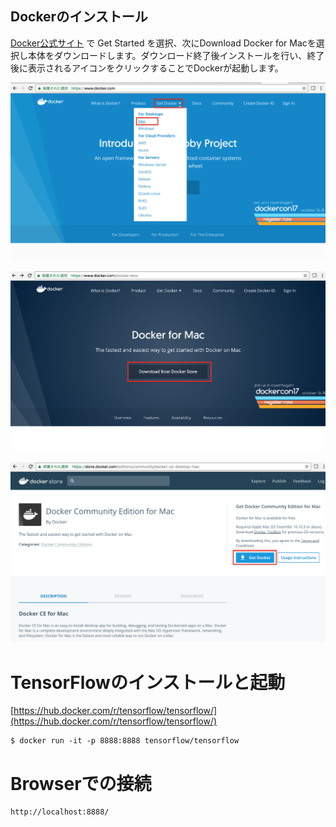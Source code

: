 ## Dockerのインストール

[Docker公式サイト](https://www.docker.com/) で Get Started を選択、次にDownload Docker for Macを選択し本体をダウンロードします。ダウンロード終了後インストールを行い、終了後に表示されるアイコンをクリックすることでDockerが起動します。

![](/img/docker001.png)

![](/img/docker002.png)

![](/img/docker003.png)

# TensorFlowのインストールと起動

[https://hub.docker.com/r/tensorflow/tensorflow/](https://hub.docker.com/r/tensorflow/tensorflow/)

```shell
$ docker run -it -p 8888:8888 tensorflow/tensorflow
```

# Browserでの接続

```shell
http://localhost:8888/
```
